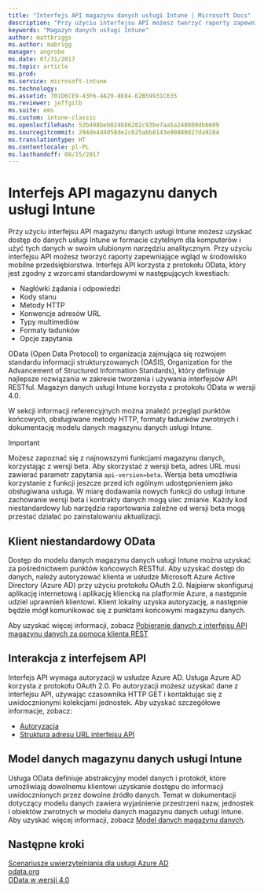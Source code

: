 ```yaml
---
title: "Interfejs API magazynu danych usługi Intune | Microsoft Docs"
description: "Przy użyciu interfejsu API możesz tworzyć raporty zapewniające wgląd w środowisko mobilne przedsiębiorstwa."
keywords: "Magazyn danych usługi Intune"
author: mattbriggs
ms.author: mabrigg
manager: angrobe
ms.date: 07/31/2017
ms.topic: article
ms.prod: 
ms.service: microsoft-intune
ms.technology: 
ms.assetid: 701D6CE9-43F6-4A29-8E84-E2B59931C635
ms.reviewer: jeffgilb
ms.suite: ems
ms.custom: intune-classic
ms.openlocfilehash: 52b498beb024b86282c93be7aa5a248800db6609
ms.sourcegitcommit: 294de4d4058de2c625abb8143e90880d27da9284
ms.translationtype: HT
ms.contentlocale: pl-PL
ms.lasthandoff: 08/15/2017
---
```

#  <a name="intune-data-warehouse-api"></a>Interfejs API magazynu danych usługi Intune

Przy użyciu interfejsu API magazynu danych usługi Intune możesz uzyskać dostęp do danych usługi Intune w formacie czytelnym dla komputerów i użyć tych danych w swoim ulubionym narzędziu analitycznym. Przy użyciu interfejsu API możesz tworzyć raporty zapewniające wgląd w środowisko mobilne przedsiębiorstwa. Interfejs API korzysta z protokołu OData, który jest zgodny z wzorcami standardowymi w następujących kwestiach:

  -   Nagłówki żądania i odpowiedzi
  -   Kody stanu
  -   Metody HTTP
  -   Konwencje adresów URL
  -   Typy multimediów
  -   Formaty ładunków
  -   Opcje zapytania

OData (Open Data Protocol) to organizacja zajmująca się rozwojem standardu informacji strukturyzowanych (OASIS, Organization for the Advancement of Structured Information Standards), który definiuje najlepsze rozwiązania w zakresie tworzenia i używania interfejsów API RESTful. Magazyn danych usługi Intune korzysta z protokołu OData w wersji 4.0.

W sekcji informacji referencyjnych można znaleźć przegląd punktów końcowych, obsługiwane metody HTTP, formaty ładunków zwrotnych i dokumentację modelu danych magazynu danych usługi Intune.

> [!Important]  
> Możesz zapoznać się z najnowszymi funkcjami magazynu danych, korzystając z wersji beta. Aby skorzystać z wersji beta, adres URL musi zawierać parametr zapytania `api-version=beta`. Wersja beta umożliwia korzystanie z funkcji jeszcze przed ich ogólnym udostępnieniem jako obsługiwana usługa. W miarę dodawania nowych funkcji do usługi Intune zachowanie wersji beta i kontrakty danych mogą ulec zmianie. Każdy kod niestandardowy lub narzędzia raportowania zależne od wersji beta mogą przestać działać po zainstalowaniu aktualizacji. <!--If you experience problems with the beta service, follow [link to feedback process]() to report the issue or provide feedback.-->

## <a name="odata-custom-client"></a>Klient niestandardowy OData

Dostęp do modelu danych magazynu danych usługi Intune można uzyskać za pośrednictwem punktów końcowych RESTful. Aby uzyskać dostęp do danych, należy autoryzować klienta w usłudze Microsoft Azure Active Directory (Azure AD) przy użyciu protokołu OAuth 2.0. Najpierw skonfiguruj aplikację internetową i aplikację kliencką na platformie Azure, a następnie udziel uprawnień klientowi. Klient lokalny uzyska autoryzację, a następnie będzie mógł komunikować się z punktami końcowymi magazynu danych.

Aby uzyskać więcej informacji, zobacz [Pobieranie danych z interfejsu API magazynu danych za pomocą klienta REST](reports-proc-data-rest.md)

## <a name="interacting-with-the-api"></a>Interakcja z interfejsem API

Interfejs API wymaga autoryzacji w usłudze Azure AD. Usługa Azure AD korzysta z protokołu OAuth 2.0. Po autoryzacji możesz uzyskać dane z interfejsu API, używając czasownika HTTP GET i kontaktując się z uwidocznionymi kolekcjami jednostek. Aby uzyskać szczegółowe informacje, zobacz:

 -  [Autoryzacja](reports-api-url.md)
 -  [Struktura adresu URL interfejsu API](reports-api-url.md)

## <a name="intune-data-warehouse-data-model"></a>Model danych magazynu danych usługi Intune

Usługa OData definiuje abstrakcyjny model danych i protokół, które umożliwiają dowolnemu klientowi uzyskanie dostępu do informacji uwidocznionych przez dowolne źródło danych. Temat w dokumentacji dotyczący modelu danych zawiera wyjaśnienie przestrzeni nazw, jednostek i obiektów zwrotnych w modelu danych magazynu danych usługi Intune. Aby uzyskać więcej informacji, zobacz [Model danych magazynu danych](reports-ref-data-model.md).

## <a name="next-steps"></a>Następne kroki

[Scenariusze uwierzytelniania dla usługi Azure AD](https://docs.microsoft.com/azure/active-directory/develop/active-directory-authentication-scenarios)  
[odata.org](http://www.odata.org)  
[OData w wersji 4.0](http://docs.oasis-open.org/odata/odata/v4.0/odata-v4.0-part1-protocol.html)  
